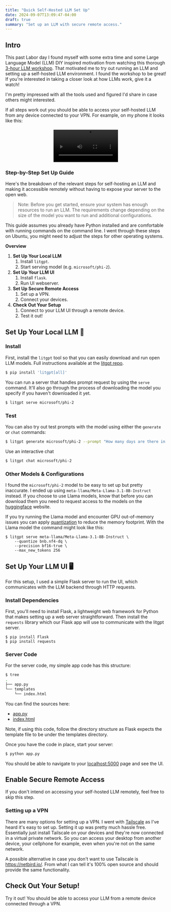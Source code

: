 ```yaml
---
title: "Quick Self-Hosted LLM Set Up"
date: 2024-09-07T13:09:47-04:00
draft: true
summary: "Set up an LLM with secure remote access."
---
```


## Intro 


This past Labor day I found myself with some extra time and some Large Language Model (LLM) DIY inspired motivation from watching this thorough [3-hour LLM workshop](https://www.youtube.com/watch?v=quh7z1q7-uc). That motivated me to try out running an LLM and setting up a self-hosted LLM environment. I found the workshop to be great! If you're interested in taking a closer look at how LLMs work, give it a watch!

I'm pretty impressed with all the tools used and figured I'd share in case others might interested.

If all steps work out you should be able to access your self-hosted LLM from any device connected to your VPN. For example, on my phone it looks like this:


<div style="display: flex; justify-content: center; align-items: center; margin-top: 20px;">
  <video width="40%" controls autoplay>
    <source src="./media/screenrecord.mp4" type="video/mp4">
    Your browser does not support the video tag.
  </video>
</div>


### Step-by-Step Set Up Guide

Here's the breakdown of the relevant steps for self-hosting an LLM and making it accessible remotely without having to expose your server to the open web.

> Note: Before you get started, ensure your system has enough resources to run an LLM. The requirements change depending on the size of the model you want to run and additional configurations.

This guide assumes you already have Python installed and are comfortable with running commands on the command line. I went through these steps on Ubuntu, you might need to adjust the steps for other operating systems.

**Overview**

1. **Set Up Your Local LLM**
    1. Install `litgpt`.
    1. Start serving model (e.g. `microsoft/phi-2`).
1. **Set Up Your LLM UI**
    1. Install `flask`.
    1. Run UI webserver.
1. **Set Up Secure Remote Access**
    1. Set up a VPN.
    1. Connect your devices.
1. **Check Out Your Setup**
    1. Connect to your LLM UI through a remote device.
    1. Test it out!



## Set Up Your Local LLM 🤖
### Install

First, install the `litgpt` tool so that you can easily download and run open LLM models. Full instructions available at the [litgpt repo](https://github.com/Lightning-AI/litgpt).

```bash
$ pip install 'litgpt[all]'
```

You can run a server that handles prompt request by using the `serve` command. It'll also go through the process of downloading the model you specify if you haven't downloaded it yet.
```bash
$ litgpt serve microsoft/phi-2
```
### Test

You can also try out test prompts with the model using either the `generate` or `chat` commands:
```bash
$ litgpt generate microsoft/phi-2 --prompt "How many days are there in December, 2024?"
```


Use an interactive chat
```bash
$ litgpt chat microsoft/phi-2
```

### Other Models & Configurations
I found the `microsoft/phi-2` model to be easy to set up but pretty inaccurate. I ended up using `meta-llama/Meta-Llama-3.1-8B-Instruct` instead. If you choose to use Llama models, know that before you can download them you need to request access to the models on the [huggingface](https://huggingface.co/) website. 

If you try running the Llama model and encounter GPU out-of-memory issues you can apply [quantization](https://github.com/Lightning-AI/litgpt/blob/1d37f9a99bb4ba2b7373bc7fc5b8c5a457af48df/tutorials/quantize.md#bnbnf4-dq) to reduce the memory footprint. With the Llama model the command might look like this:

```
$ litgpt serve meta-llama/Meta-Llama-3.1-8B-Instruct \
    --quantize bnb.nf4-dq \
    --precision bf16-true \
    --max_new_tokens 256
```


## Set Up Your LLM UI 🖥️
For this setup, I used a simple Flask server to run the UI, which communicates with the LLM backend through HTTP requests.

### Install Dependencies
First, you'll need to install Flask, a lightweight web framework for Python that makes setting up a web server straightforward. Then install the `requests` library which our Flask app will use to communicate with the litgpt server.

```
$ pip install Flask
$ pip install requests
```

### Server Code

For the server code, my simple app code has this structure:
```bash
$ tree
.
├── app.py
└── templates
    └── index.html
```

You can find the sources here:
- [app.py](./source/app.py)
- [index.html](./source/templates/index.txt)

Note, if using this code, follow the directory structure as Flask expects the template file to be under the templates directory.

Once you have the code in place, start your server:
```bash
$ python app.py
```

You should be able to navigate to your [localhost:5000](http://localhost:5000/) page and see the UI.

## Enable Secure Remote Access

If you don't intend on accessing your self-hosted LLM remotely, feel free to skip this step.

### Setting up a VPN

There are many options for setting up a VPN. I went with [Tailscale](https://tailscale.com/) as I've heard it's easy to set up. Setting it up was pretty much hassle free. Essentially just install Tailscale on your devices and they're now connected in a virtual private network. So you can access your desktop from another device, your cellphone for example, even when you're not on the same network.

A possible alternative in case you don't want to use Tailscale is https://netbird.io/. From what I can tell it's 100% open source and should provide the same functionality.

## Check Out Your Setup!

Try it out! You should be able to access your LLM from a remote device connected through a VPN.